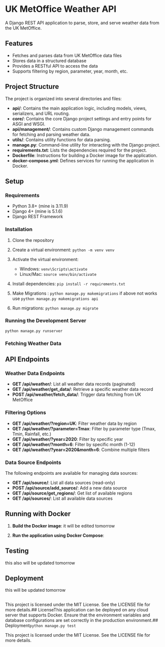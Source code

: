 # UK MetOffice Weather API

A Django REST API application to parse, store, and serve weather data from the UK MetOffice.

## Features

- Fetches and parses data from UK MetOffice data files
- Stores data in a structured database
- Provides a RESTful API to access the data
- Supports filtering by region, parameter, year, month, etc.

## Project Structure

The project is organized into several directories and files:

- **api/**: Contains the main application logic, including models, views, serializers, and URL routing.
- **core/**: Contains the core Django project settings and entry points for ASGI and WSGI.
- **api/management/**: Contains custom Django management commands for fetching and parsing weather data.
- **utils/**: Contains utility functions for data parsing.
- **manage.py**: Command-line utility for interacting with the Django project.
- **requirements.txt**: Lists the dependencies required for the project.
- **Dockerfile**: Instructions for building a Docker image for the application.
- **docker-compose.yml**: Defines services for running the application in Docker.

## Setup

### Requirements

- Python 3.8+ (mine is 3.11.9)
- Django 4+ (mine is 5.1.6)
- Django REST Framework

### Installation

1. Clone the repository
2. Create a virtual environment: `python -m venv venv`
3. Activate the virtual environment:
   - Windows: `venv\Scripts\activate`
   - Linux/Mac: `source venv/bin/activate`
4. Install dependencies: `pip install -r requirements.txt`
5. Make Migrations : `python manage.py makemigrations`
if above not works use `python manage.py makemigrations api`

6. Run migrations: `python manage.py migrate`


### Running the Development Server

```
python manage.py runserver
```

### Fetching Weather Data

## API Endpoints

### Weather Data Endpoints

- **GET /api/weather/**: List all weather data records (paginated)
- **GET /api/weather/get_data/**: Retrieve a specific weather data record
- **POST /api/weather/fetch_data/**: Trigger data fetching from UK MetOffice

### Filtering Options

- **GET /api/weather/?region=UK**: Filter weather data by region
- **GET /api/weather/?parameter=Tmax**: Filter by parameter type (Tmax, Tmin, Rainfall, etc.)
- **GET /api/weather/?year=2020**: Filter by specific year
- **GET /api/weather/?month=6**: Filter by specific month (1-12)
- **GET /api/weather/?year=2020&month=6**: Combine multiple filters


### Data Source Endpoints

The following endpoints are available for managing data sources:

- **GET /api/source/**: List all data sources (read-only)
- **POST /api/source/add_source/**: Add a new data source
- **GET /api/source/get_regions/**: Get list of available regions
- **GET /api/sources/**: List all available data sources


<!-- ### API Documentation

- **GET /swagger/**: Interactive Swagger UI documentation
- **GET /redoc/**: Alternative ReDoc documentation
- **GET /swagger.json**: OpenAPI specification in JSON format -->

## Running with Docker

1. **Build the Docker image**:
   it will be edited tomorrow
   <!-- ```
   docker build -t weather-api . data sources   docker build -t weather-api .   ``` /api/sources/get_regions/` - Get available regions -->


2. **Run the application using Docker Compose**:
   <!-- ```
   docker-compose upocker Compose: docker-compose up   ``` docker-compose up -->
   
## Testing
this also will be updated tomorrow
<!-- To run the tests, use the following command::
```
python manage.py test image**:python manage.py test
``````
   docker build -t weather-api . -->
 ## Deployment
 this will be updated tomorrow
<!--
2. **Run the application using Docker Compose**:cation can be deployed on any cloud server that supports Docker. Ensure that the environment variables and database configurations are set correctly in the production environment.
   ```
   docker-compose up
   ``` -->

##
This project is licensed under the MIT License. See the LICENSE file for more details.## LicenseThis application can be deployed on any cloud server that supports Docker. Ensure that the environment variables and database configurations are set correctly in the production environment.## Deployment```python manage.py test``` 
<!-- To run the tests, use the following command:## Testing   ```
API documentation is available at:

- Swagger UI: `/swagger/` -->


This project is licensed under the MIT License. See the LICENSE file for more details.
<!-- - ReDoc: `/redoc/` -->

<!-- ## License -->
